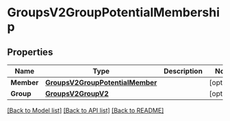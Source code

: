 # GroupsV2GroupPotentialMembership

## Properties
Name | Type | Description | Notes
------------ | ------------- | ------------- | -------------
**Member** | [**GroupsV2GroupPotentialMember**](GroupsV2.GroupPotentialMember.md) |  | [optional] 
**Group** | [**GroupsV2GroupV2**](GroupsV2.GroupV2.md) |  | [optional] 

[[Back to Model list]](../README.md#documentation-for-models) [[Back to API list]](../README.md#documentation-for-api-endpoints) [[Back to README]](../README.md)


